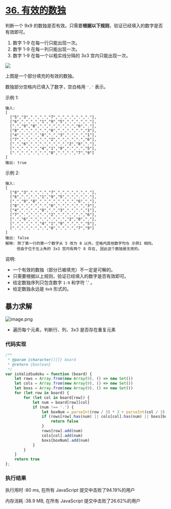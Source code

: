 # [36. 有效的数独](https://leetcode-cn.com/problems/valid-sudoku/)

判断一个 9x9 的数独是否有效。只需要**根据以下规则**，验证已经填入的数字是否有效即可。

1. 数字 1-9 在每一行只能出现一次。
2. 数字 1-9 在每一列只能出现一次。
3. 数字 1-9 在每一个以粗实线分隔的 3x3 宫内只能出现一次。

![](https://upload.wikimedia.org/wikipedia/commons/thumb/f/ff/Sudoku-by-L2G-20050714.svg/250px-Sudoku-by-L2G-20050714.svg.png)


上图是一个部分填充的有效的数独。

数独部分空格内已填入了数字，空白格用 `'.'` 表示。

示例 1:
```
输入:
[
  ["5","3",".",".","7",".",".",".","."],
  ["6",".",".","1","9","5",".",".","."],
  [".","9","8",".",".",".",".","6","."],
  ["8",".",".",".","6",".",".",".","3"],
  ["4",".",".","8",".","3",".",".","1"],
  ["7",".",".",".","2",".",".",".","6"],
  [".","6",".",".",".",".","2","8","."],
  [".",".",".","4","1","9",".",".","5"],
  [".",".",".",".","8",".",".","7","9"]
]
输出: true
```
示例 2:

```
输入:
[
  ["8","3",".",".","7",".",".",".","."],
  ["6",".",".","1","9","5",".",".","."],
  [".","9","8",".",".",".",".","6","."],
  ["8",".",".",".","6",".",".",".","3"],
  ["4",".",".","8",".","3",".",".","1"],
  ["7",".",".",".","2",".",".",".","6"],
  [".","6",".",".",".",".","2","8","."],
  [".",".",".","4","1","9",".",".","5"],
  [".",".",".",".","8",".",".","7","9"]
]
输出: false
解释: 除了第一行的第一个数字从 5 改为 8 以外，空格内其他数字均与 示例1 相同。
     但由于位于左上角的 3x3 宫内有两个 8 存在, 因此这个数独是无效的。
```
说明:

- 一个有效的数独（部分已被填充）不一定是可解的。
- 只需要根据以上规则，验证已经填入的数字是否有效即可。
- 给定数独序列只包含数字 `1-9` 和字符 '.' 。
- 给定数独永远是 `9x9` 形式的。

## 暴力求解

![image.png](https://pic.leetcode-cn.com/2b141392e2a1811d0e8dfdf6279b1352e59fad0b3961908c6ff9412b6a7e7ccf-image.png)

- 遍历每个元素，判断行、列、3x3 是否存在重复元素

### 代码实现

```js
/**
 * @param {character[][]} board
 * @return {boolean}
 */
var isValidSudoku = function (board) {
    let rows = Array.from(new Array(9), () => new Set())
    let cols = Array.from(new Array(9), () => new Set())
    let boxs = Array.from(new Array(9), () => new Set())
    for (let row in board) {
        for (let col in board[row]) {
            let num = board[row][col]
            if (num !== '.') {
                let boxNum = parseInt(row / 3) * 3 + parseInt(col / 3)
                if (rows[row].has(num) || cols[col].has(num) || boxs[boxNum].has(num)) {
                    return false
                }
                rows[row].add(num)
                cols[col].add(num)
                boxs[boxNum].add(num)
            }
        }
    }
    return true
};
```

### 执行结果

执行用时 :80 ms, 在所有 JavaScript 提交中击败了94.19%的用户

内存消耗 :38.9 MB, 在所有 JavaScript 提交中击败了26.62%的用户